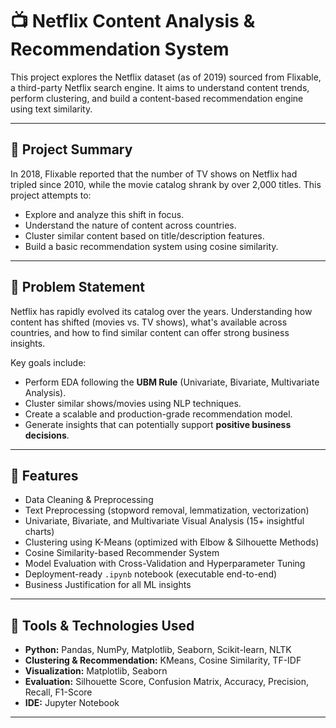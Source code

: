 # 📺 Netflix Content Analysis & Recommendation System

This project explores the Netflix dataset (as of 2019) sourced from Flixable, a third-party Netflix search engine. It aims to understand content trends, perform clustering, and build a content-based recommendation engine using text similarity.

---

## 🧾 Project Summary

In 2018, Flixable reported that the number of TV shows on Netflix had tripled since 2010, while the movie catalog shrank by over 2,000 titles. This project attempts to:

- Explore and analyze this shift in focus.
- Understand the nature of content across countries.
- Cluster similar content based on title/description features.
- Build a basic recommendation system using cosine similarity.

---

## 🧩 Problem Statement

Netflix has rapidly evolved its catalog over the years. Understanding how content has shifted (movies vs. TV shows), what's available across countries, and how to find similar content can offer strong business insights.  

Key goals include:

- Perform EDA following the **UBM Rule** (Univariate, Bivariate, Multivariate Analysis).
- Cluster similar shows/movies using NLP techniques.
- Create a scalable and production-grade recommendation model.
- Generate insights that can potentially support **positive business decisions**.

---

## 🚀 Features

- Data Cleaning & Preprocessing
- Text Preprocessing (stopword removal, lemmatization, vectorization)
- Univariate, Bivariate, and Multivariate Visual Analysis (15+ insightful charts)
- Clustering using K-Means (optimized with Elbow & Silhouette Methods)
- Cosine Similarity-based Recommender System
- Model Evaluation with Cross-Validation and Hyperparameter Tuning
- Deployment-ready `.ipynb` notebook (executable end-to-end)
- Business Justification for all ML insights

---

## 🧠 Tools & Technologies Used

- **Python:** Pandas, NumPy, Matplotlib, Seaborn, Scikit-learn, NLTK
- **Clustering & Recommendation:** KMeans, Cosine Similarity, TF-IDF
- **Visualization:** Matplotlib, Seaborn
- **Evaluation:** Silhouette Score, Confusion Matrix, Accuracy, Precision, Recall, F1-Score
- **IDE:** Jupyter Notebook

---
